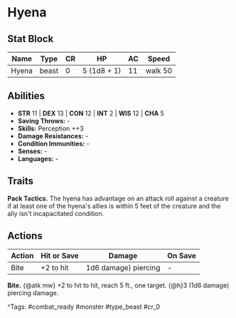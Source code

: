 # Hyena

## Stat Block

| Name | Type | CR | HP | AC | Speed |
|------|------|----|----|----|-------|
| Hyena | beast | 0 | 5 (1d8 + 1) | 11 | walk 50 |

## Abilities

- **STR** 11 | **DEX** 13 | **CON** 12 | **INT** 2 | **WIS** 12 | **CHA** 5
- **Saving Throws:** -  
- **Skills:** Perception ++3  
- **Damage Resistances:** -  
- **Condition Immunities:** -  
- **Senses:** -  
- **Languages:** -

## Traits

**Pack Tactics.** The hyena has advantage on an attack roll against a creature if at least one of the hyena's allies is within 5 feet of the creature and the ally isn't incapacitated condition.


## Actions

| Action | Hit or Save | Damage | On Save |
|--------|--------------|--------|----------|
| Bite | +2 to hit | 1d6 damage) piercing | - |

**Bite.** {@atk mw} +2 to hit to hit, reach 5 ft., one target. {@h}3 (1d6 damage) piercing damage.


^Tags: #combat_ready #monster #type_beast #cr_0